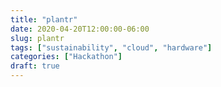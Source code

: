 ```yaml
---
title: "plantr"
date: 2020-04-20T12:00:00-06:00
slug: plantr
tags: ["sustainability", "cloud", "hardware"]
categories: ["Hackathon"]
draft: true 
---
```


